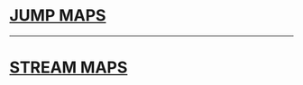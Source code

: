 # [JUMP MAPS](https://github.com/miniblackTW/osu-pp-maps/blob/main/jump-maps.md)
---
# [STREAM MAPS]()
